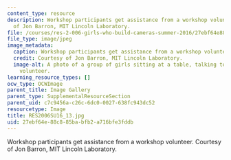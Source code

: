 ```yaml
---
content_type: resource
description: Workshop participants get assistance from a workshop volunteer. Courtesy
  of Jon Barron, MIT Lincoln Laboratory.
file: /courses/res-2-006-girls-who-build-cameras-summer-2016/27ebf64e88c885babfb2a716bfe3fddb_RES2006SU16_13.jpg
file_type: image/jpeg
image_metadata:
  caption: Workshop participants get assistance from a workshop volunteer.
  credit: Courtesy of Jon Barron, MIT Lincoln Laboratory.
  image-alt: A photo of a group of girls sitting at a table, talking to a workshop
    volunteer.
learning_resource_types: []
ocw_type: OCWImage
parent_title: Image Gallery
parent_type: SupplementalResourceSection
parent_uid: c7c9456a-c26c-6dc0-0027-638fc943dc52
resourcetype: Image
title: RES2006SU16_13.jpg
uid: 27ebf64e-88c8-85ba-bfb2-a716bfe3fddb
---
```

Workshop participants get assistance from a workshop volunteer. Courtesy of Jon Barron, MIT Lincoln Laboratory.

